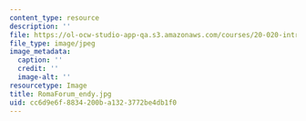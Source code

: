 ```yaml
---
content_type: resource
description: ''
file: https://ol-ocw-studio-app-qa.s3.amazonaws.com/courses/20-020-introduction-to-biological-engineering-design-spring-2009/cc6d9e6f8834200ba1323772be4db1f0_RomaForum_endy.jpg
file_type: image/jpeg
image_metadata:
  caption: ''
  credit: ''
  image-alt: ''
resourcetype: Image
title: RomaForum_endy.jpg
uid: cc6d9e6f-8834-200b-a132-3772be4db1f0
---
```

